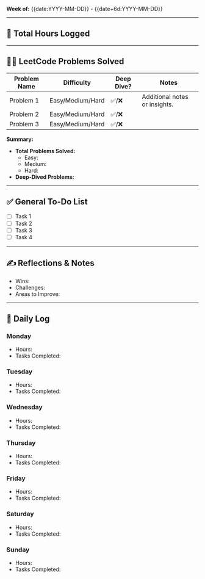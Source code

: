 **Week of:** {{date:YYYY-MM-DD}} - {{date+6d:YYYY-MM-DD}}

---

## 🧮 Total Hours Logged


---

## 🏋️‍♂️ LeetCode Problems Solved
| Problem Name | Difficulty       | Deep Dive? | Notes                         |
| ------------ | ---------------- | ---------- | ----------------------------- |
| Problem 1    | Easy/Medium/Hard | ✅/❌        | Additional notes or insights. |
| Problem 2    | Easy/Medium/Hard | ✅/❌        |                               |
| Problem 3    | Easy/Medium/Hard | ✅/❌        |                               |

**Summary:**  
- **Total Problems Solved:**  
  - Easy:  
  - Medium:  
  - Hard:  
- **Deep-Dived Problems:**  

---

## ✅ General To-Do List
- [ ] Task 1
- [ ] Task 2
- [ ] Task 3
- [ ] Task 4

---

## ✍️ Reflections & Notes
- Wins:  
- Challenges:  
- Areas to Improve:  

---

## 📅 Daily Log
### Monday
- Hours:  
- Tasks Completed:  

### Tuesday
- Hours:  
- Tasks Completed:  

### Wednesday
- Hours:  
- Tasks Completed:  

### Thursday
- Hours:  
- Tasks Completed:  

### Friday
- Hours:  
- Tasks Completed:  

### Saturday
- Hours:  
- Tasks Completed:  

### Sunday
- Hours:  
- Tasks Completed:  
